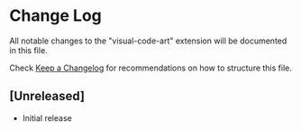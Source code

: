 # Change Log

All notable changes to the "visual-code-art" extension will be documented in this file.

Check [Keep a Changelog](http://keepachangelog.com/) for recommendations on how to structure this file.

## [Unreleased]

- Initial release